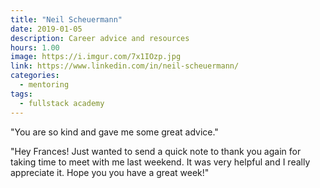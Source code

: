 ```yaml
---
title: "Neil Scheuermann"
date: 2019-01-05
description: Career advice and resources
hours: 1.00
image: https://i.imgur.com/7x1IOzp.jpg
link: https://www.linkedin.com/in/neil-scheuermann/
categories:
  - mentoring
tags:
  - fullstack academy
---
```


"You are so kind and gave me some great advice."

"Hey Frances! Just wanted to send a quick note to thank you again for taking time to meet with me last weekend. It was very helpful and I really appreciate it. Hope you you have a great week!"
